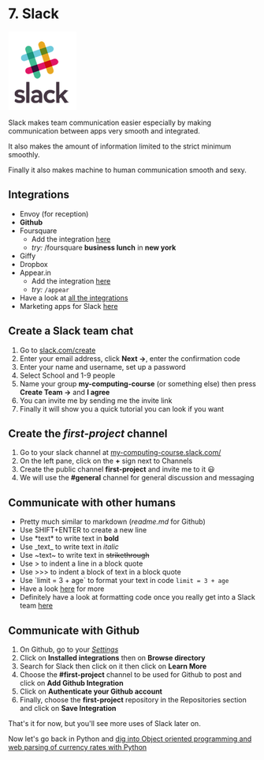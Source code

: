 # 7. Slack

[![Slack][slack_image]][slack_link]

Slack makes team communication easier especially by making communication between
apps very smooth and integrated. 

It also makes the amount of information limited to the strict minimum smoothly.

Finally it also makes machine to human communication smooth and sexy.

## Integrations
- Envoy (for reception)
- **Github**
- Foursquare
    - Add the integration [here](https://foursquare.com/apps/slack)
    - *try:* /foursquare **business lunch** in **new york**
- Giffy
- Dropbox
- Appear.in
    - Add the integration [here](https://mcgaw.slack.com/apps/A0F7YS1JP-appearin)
    - *try:* `/appear`
- Have a look at [all the integrations](https://slack.com/apps)
- Marketing apps for Slack [here](https://slack.com/apps/category/At0EFRCDQU-marketing)

## Create a Slack team chat
1. Go to [slack.com/create](https://slack.com/create#email)
2. Enter your email address, click **Next ->**, enter the confirmation code
3. Enter your name and username, set up a password
4. Select School and 1-9 people
5. Name your group **my-computing-course** (or something else) then press **Create Team ->** and **I agree**
6. You can invite me by sending me the invite link
7. Finally it will show you a quick tutorial you can look if you want

## Create the *first-project* channel
1. Go to your slack channel at [my-computing-course.slack.com/](https://my-computing-course.slack.com/)
2. On the left pane, click on the **+** sign next to Channels
3. Create the public channel **first-project** and invite me to it :smiley:
4. We will use the **#general** channel for general discussion and messaging

## Communicate with other humans
- Pretty much similar to markdown (*readme.md* for Github)
- Use SHIFT+ENTER to create a new line
- Use \*text\* to write text in **bold**
- Use \_text\_ to write text in *italic*
- Use \~text\~ to write text in ~~strikethrough~~
- Use \> to indent a line in a block quote
- Use \>>> to indent a block of text in a block quote
- Use \`limit = 3 + age\` to format your text in code `limit = 3 + age`
- Have a look [here](https://get.slack.help/hc/en-us/articles/202288908-Formatting-your-messages) for more
- Definitely have a look at formatting code once you really get into a Slack team [here](https://get.slack.help/hc/en-us/articles/204145658-Creating-a-Snippet)

## Communicate with Github
1. On Github, go to your [*Settings*](https://github.com/settings)
2. Click on **Installed integrations** then on **Browse directory**
3. Search for Slack then click on it then click on **Learn More**
5. Choose the **#first-project** channel to be used for Github to post and click on **Add Github Integration**
6. Click on **Authenticate your Github account**
7. Finally, choose the **first-project** repository in the Repositories section and click on **Save Integration**

That's it for now, but you'll see more uses of Slack later on.

Now let's go back in Python and [dig into Object oriented programming and web parsing of currency rates with Python][lesson_08]

[slack_image]: /internals/icons/slack.png
[slack_link]: https://www.slack.com
[lesson_08]: /08.%20Python,%20currencies%20and%20OOP